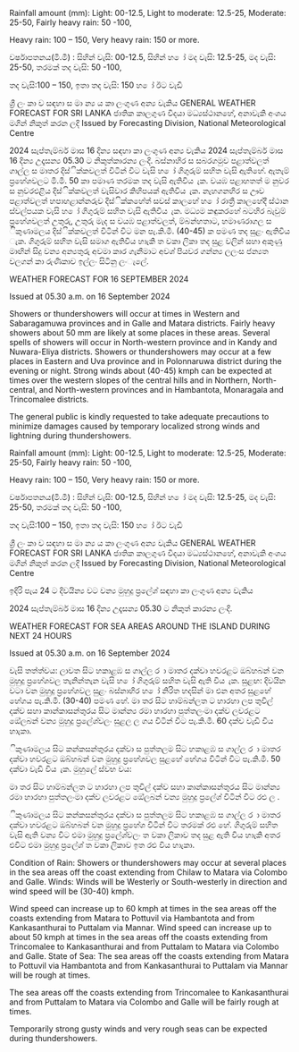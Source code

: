 Rainfall amount (mm): Light: 00-12.5, Light to moderate: 12.5-25, Moderate: 25-50, Fairly heavy rain: 50 -100,

Heavy rain: 100 – 150, Very heavy rain: 150 or more.

වර්ෂාපතනය(මි.මී) : සිහින් වැසි: 00-12.5, සිහින් හ ෝ මද වැසි: 12.5-25, මද වැසි: 25-50, තරමක් තද වැසි: 50 -100,

තද වැසි:100 – 150, ඉතා තද වැසි: 150 හ ෝ ඊට වැඩි

ශ්‍රී ලං කා ව සඳහා ස මා න්‍ය ය කා ලංගුණ අන්‍ය වැකිය GENERAL WEATHER FORECAST FOR SRI LANKA ජාතික කාලගුණ විදයා මධ්‍යස්ථානහේ, අනාවැකි අංශය මගින් නිකුත් කරන ලදි Issued by Forecasting Division, National Meteorological Centre

2024 සැප්තැම්බර් මාස 16 දින්‍ය සඳහා කා ලංගුණ අන්‍ය වැකිය 2024 සැප්තැම්බර් මාස 16 දින්‍ය උදෑසන්‍ය 05.30 ට නිකුත්කාරන්‍ය ලංදි. බස්නාහිර ස සබරගමුව පළාත්වලත් ගාල්ල ස මාතර දිස්ික්කවලත් විටින් විට වැසි හ ෝ ගිගුරුම් සහිත වැසි ඇතිහේ. ඇතැම් ප්‍රහේශවලට මි.මී. 50 කා පමාණ තරමක තද වැසි ඇතිවිය ැක. වයඹ පළාහතත් ම නුවර ස නුවරඑළිය දිස්ික්කවලත් වැසිවාර කිහිපයක් ඇතිවිය ැක. නැහගනහිර ස ඌව පළාත්වලත් හපාහළාන්නරුව දිස්ික්කහේත් සවස් කාලහේ හ ෝ රාත්‍රී කාලහේදී ස්ථාන ස්වල්පයක වැසි හ ෝ ගිගුරුම් සහිත වැසි ඇතිවිය ැක. මධ්‍යම කඳුකරහේ බටහිර බැවුම් ප්‍රහේශවලත් උතුරු, උතුරු මැද ස වයඹ පළාත්වලත්, ම්බන්හතාට, හමාණරාගල ස ිකුණාමලය දිස්ික්කවලත් විටින් විට මන පැ.කි.මී. (40-45) ක පමණ තද සුළං ඇතිවිය ැක. ගිගුරුම් සහිත වැසි සමාග ඇතිවිය හාැකි ත වකා ලිකා තද සුළ වලින් සහා අකුණු මාඟින් සිදු වන්‍ය අන්‍යතුරු අවමා කාර ගැනීමාට අවශ්‍ පියවර ගන්න්‍ය ලලංස ජන්‍යත වලගන් කා රුණිකාව ඉල්ලං සිටිනු ලංැලේ.

WEATHER FORECAST FOR 16 SEPTEMBER 2024

Issued at 05.30 a.m. on 16 September 2024

Showers or thundershowers will occur at times in Western and Sabaragamuwa provinces and in Galle and Matara districts. Fairly heavy showers about 50 mm are likely at some places in these areas. Several spells of showers will occur in North-western province and in Kandy and Nuwara-Eliya districts. Showers or thundershowers may occur at a few places in Eastern and Uva province and in Polonnaruwa district during the evening or night. Strong winds about (40-45) kmph can be expected at times over the western slopes of the central hills and in Northern, North-central, and North-western provinces and in Hambantota, Monaragala and Trincomalee districts.

The general public is kindly requested to take adequate precautions to minimize damages caused by temporary localized strong winds and lightning during thundershowers.

Rainfall amount (mm): Light: 00-12.5, Light to moderate: 12.5-25, Moderate: 25-50, Fairly heavy rain: 50 -100,

Heavy rain: 100 – 150, Very heavy rain: 150 or more.

වර්ෂාපතනය(මි.මී) : සිහින් වැසි: 00-12.5, සිහින් හ ෝ මද වැසි: 12.5-25, මද වැසි: 25-50, තරමක් තද වැසි: 50 -100,

තද වැසි:100 – 150, ඉතා තද වැසි: 150 හ ෝ ඊට වැඩි

ශ්‍රී ලං කා ව සඳහා ස මා න්‍ය ය කා ලංගුණ අන්‍ය වැකිය GENERAL WEATHER FORECAST FOR SRI LANKA ජාතික කාලගුණ විදයා මධ්‍යස්ථානහේ, අනාවැකි අංශය මගින් නිකුත් කරන ලදි Issued by Forecasting Division, National Meteorological Centre

ඉදිරි පැය 24 ට දිවයින්‍ය වට වන්‍ය මුහුදු ප්‍රලේශ්‍ සඳහා කා ලංගුණ අන්‍ය වැකිය

2024 සැප්තැම්බර් මාස 16 දින්‍ය උදෑසන්‍ය 05.30 ට නිකුත් කාරන්‍ය ලංදි.

WEATHER FORECAST FOR SEA AREAS AROUND THE ISLAND DURING NEXT 24 HOURS

Issued at 05.30 a.m. on 16 September 2024

වැසි තත්ත්වය: ලාවත සිට හකාළඹ ස ගාල්ල ර ා මාතර දක්වා හවරළට ඔබ්හබන් වන මුහුදු ප්‍රහේශවල තැනින්තැන වැසි හ ෝ ගිගුරුම් සහිත වැසි ඇති විය ැක. සුළඟ: දිවයින වටා වන මුහුදු ප්‍රහේශවල සුළං බස්නාහිර හ ෝ නිරිත හදසින් මා එන අතර සුළහේ හේගය පැ.කි.මී. (30-40) පමණ හේ. මා තර සිට හාම්බන්ලත ට හාරහා ලප තුවිල් දක්ව සහා කාන්කාසන්තුරය සිට මාන්න්‍ය රමා හාරහා පුත්තලංමා දක්ව ලවරළට ඔේලබන් වන්‍ය මුහුදු ප්‍රලේශ්‍වලං සුළල ල ගය විටින් විට පැ.කි.මී. 60 දක්ව වැඩි විය හාැකා.

ිකුණාමලය සිට කන්කසන්තුරය දක්වා ස පුත්තලම සිට හකාළඹ ස ගාල්ල ර ා මාතර දක්වා හවරළට ඔබ්හබන් වන මුහුදු ප්‍රහේශවල සුළහේ හේගය විටින් විට පැ.කි.මී. 50 දක්වා වැඩි විය ැක. මුහුලේ ස්වභ වය:

මා තර සිට හාම්බන්ලත ට හාරහා ලප තුවිල් දක්ව සහා කාන්කාසන්තුරය සිට මාන්න්‍ය රමා හාරහා පුත්තලංමා දක්ව ලවරළට ඔේලබන් වන්‍ය මුහුදු ප්‍රලේශ්‍ විටින් විට රළු ල .

ිකුණාමලය සිට කන්කසන්තුරය දක්වා ස පුත්තලම සිට හකාළඹ ස ගාල්ල ර ා මාතර දක්වා හවරළට ඔබ්හබන් වන මුහුදු ප්‍රහේශ විටින් විට තරමක් රළු හේ. ගිගුරුම් සහිත වැසි ඇති වන්‍ය විට එමා මුහුදු ප්‍රලේශ්‍වලං ත වකා ලිකාව තද සුළ ඇති විය හාැකි අතර එවිට එමා මුහුදු ප්‍රලේශ්‍ ත වකා ලිකාව ඉත රළු විය හාැකා.

Condition of Rain: Showers or thundershowers may occur at several places in the sea areas off the coast extending from Chilaw to Matara via Colombo and Galle. Winds: Winds will be Westerly or South-westerly in direction and wind speed will be (30-40) kmph.

Wind speed can increase up to 60 kmph at times in the sea areas off the coasts extending from Matara to Pottuvil via Hambantota and from Kankasanthurai to Puttalam via Mannar. Wind speed can increase up to about 50 kmph at times in the sea areas off the coasts extending from Trincomalee to Kankasanthurai and from Puttalam to Matara via Colombo and Galle. State of Sea: The sea areas off the coasts extending from Matara to Pottuvil via Hambantota and from Kankasanthurai to Puttalam via Mannar will be rough at times.

The sea areas off the coasts extending from Trincomalee to Kankasanthurai and from Puttalam to Matara via Colombo and Galle will be fairly rough at times.

Temporarily strong gusty winds and very rough seas can be expected during thundershowers.